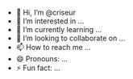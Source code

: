 - 👋 Hi, I’m @criseur
- 👀 I’m interested in ...
- 🌱 I’m currently learning ...
- 💞️ I’m looking to collaborate on ...
- 📫 How to reach me ...
- 😄 Pronouns: ...
- ⚡ Fun fact: ...

<!---
criseur/criseur is a ✨ special ✨ repository because its `README.md` (this file) appears on your GitHub profile.
You can click the Preview link to take a look at your changes.
--->

